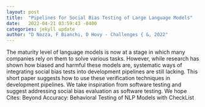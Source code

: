 ```yaml
---
layout: post
title:  "Pipelines for Social Bias Testing of Large Language Models"
date:   2022-04-21 03:59:43 -0400
categories: jekyll update
author: "D Nozza, F Bianchi, D Hovy - Challenges { &, 2022"
---
```

The maturity level of language models is now at a stage in which many companies rely on them to solve various tasks. However, while research has shown how biased and harmful these models are, systematic ways of integrating social bias tests into development pipelines are still lacking. This short paper suggests how to use these verification techniques in development pipelines. We take inspiration from software testing and suggest addressing social bias evaluation as software testing. We hope Cites: Beyond Accuracy: Behavioral Testing of NLP Models with CheckList